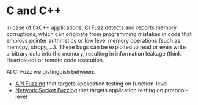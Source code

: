 # C and C++
In case of C/C++ applications, CI Fuzz detects and reports memory corruptions, which can originate from programming mistakes in code that employs pointer arithmetics or low level memory operations (such as memcpy, strcpy, ...). These bugs can be exploited to read or even write arbitrary data into the memory, resulting in information leakage (think Heartbleed) or remote code execution.

At CI Fuzz we distinguish between:

* [API Fuzzing](https://github.com/ci-fuzz/CI-Fuzz-Playground/tree/main/c_cpp/api_fuzzing) that targets application testing on function-level
* [Network Socket Fuzzing](https://github.com/ci-fuzz/CI-Fuzz-Playground/tree/main/c_cpp/network_socket) that targets application testing on protocol-level

